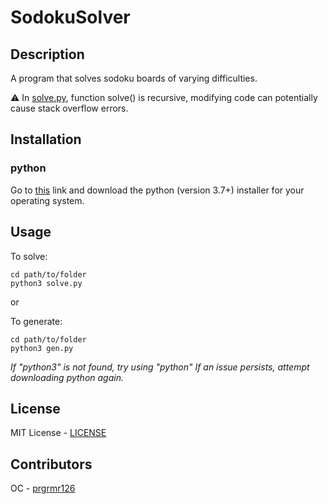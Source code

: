 # SodokuSolver

## Description

A program that solves sodoku boards of varying difficulties.

:warning: In [solve.py](solve.py#L247), function solve() is recursive, modifying code can potentially cause stack overflow errors.

## Installation

### python
Go to [this](https://www.python.org/downloads/) link and download the python (version 3.7+) installer for your operating system.

## Usage

To solve:
```
cd path/to/folder
python3 solve.py
```

or

To generate:
```
cd path/to/folder
python3 gen.py
```

*If "python3" is not found, try using "python" If an issue persists, attempt downloading python again.*

## License

MIT License - [LICENSE](LICENSE)

## Contributors

OC - [prgrmr126](https://github.com/prgrmr126)
